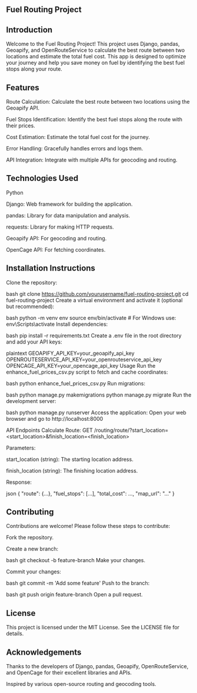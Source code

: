 ## Fuel Routing Project
## Introduction
Welcome to the Fuel Routing Project! This project uses Django, pandas, Geoapify, and OpenRouteService to calculate the best route between two locations and estimate the total fuel cost. This app is designed to optimize your journey and help you save money on fuel by identifying the best fuel stops along your route.

## Features
Route Calculation: Calculate the best route between two locations using the Geoapify API.

Fuel Stops Identification: Identify the best fuel stops along the route with their prices.

Cost Estimation: Estimate the total fuel cost for the journey.

Error Handling: Gracefully handles errors and logs them.

API Integration: Integrate with multiple APIs for geocoding and routing.

## Technologies Used
Python

Django: Web framework for building the application.

pandas: Library for data manipulation and analysis.

requests: Library for making HTTP requests.

Geoapify API: For geocoding and routing.

OpenCage API: For fetching coordinates.

## Installation Instructions
Clone the repository:

bash
git clone https://github.com/yourusername/fuel-routing-project.git
cd fuel-routing-project
Create a virtual environment and activate it (optional but recommended):

bash
python -m venv env
source env/bin/activate  # For Windows use: env\Scripts\activate
Install dependencies:

bash
pip install -r requirements.txt
Create a .env file in the root directory and add your API keys:

plaintext
GEOAPIFY_API_KEY=your_geoapify_api_key
OPENROUTESERVICE_API_KEY=your_openrouteservice_api_key
OPENCAGE_API_KEY=your_opencage_api_key
Usage
Run the enhance_fuel_prices_csv.py script to fetch and cache coordinates:

bash
python enhance_fuel_prices_csv.py
Run migrations:

bash
python manage.py makemigrations
python manage.py migrate
Run the development server:

bash
python manage.py runserver
Access the application: Open your web browser and go to http://localhost:8000

API Endpoints
Calculate Route: GET /routing/route/?start_location=<start_location>&finish_location=<finish_location>

Parameters:

start_location (string): The starting location address.

finish_location (string): The finishing location address.

Response:

json
{
  "route": {...},
  "fuel_stops": [...],
  "total_cost": ...,
  "map_url": "..."
}
## Contributing
Contributions are welcome! Please follow these steps to contribute:

Fork the repository.

Create a new branch:

bash
git checkout -b feature-branch
Make your changes.

Commit your changes:

bash
git commit -m 'Add some feature'
Push to the branch:

bash
git push origin feature-branch
Open a pull request.

## License
This project is licensed under the MIT License. See the LICENSE file for details.

## Acknowledgements
Thanks to the developers of Django, pandas, Geoapify, OpenRouteService, and OpenCage for their excellent libraries and APIs.

Inspired by various open-source routing and geocoding tools.